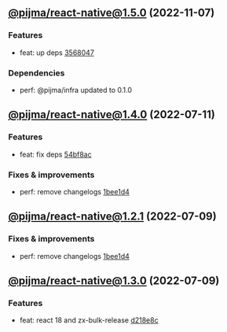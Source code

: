 ## [@pijma/react-native@1.5.0](https://github.com/qiwi/pijma-native/compare/2022.7.11-pijma.react-native.1.4.0-f0...2022.11.7-pijma.react-native.1.5.0-f0) (2022-11-07)

### Features
* feat: up deps [3568047](https://github.com/qiwi/pijma-native/commit/3568047ec3c5c37e0627901e4703affd37bb614c)

### Dependencies
* perf: @pijma/infra updated to 0.1.0

## [@pijma/react-native@1.4.0](https://github.com/qiwi/pijma-native/compare/2022.7.9-pijma.react-native.1.3.0-f0...2022.7.11-pijma.react-native.1.4.0-f0) (2022-07-11)

### Features
* feat: fix deps [54bf8ac](https://github.com/qiwi/pijma-native/commit/54bf8ac7d9286f16cb705ce7ad842b3f088a23cf)

### Fixes & improvements
* perf: remove changelogs [1bee1d4](https://github.com/qiwi/pijma-native/commit/1bee1d4127ce5755048613b7040f2f74b74d32d7)

## [@pijma/react-native@1.2.1](https://github.com/qiwi/pijma-native/compare/undefined...2022.7.9-pijma.react-native.1.2.1-f0) (2022-07-09)

### Fixes & improvements
* perf: remove changelogs [1bee1d4](https://github.com/qiwi/pijma-native/commit/1bee1d4127ce5755048613b7040f2f74b74d32d7)

## [@pijma/react-native@1.3.0](https://github.com/qiwi/pijma-native/compare/undefined...2022.7.9-pijma.react-native.1.3.0-f0) (2022-07-09)

### Features
* feat: react 18 and zx-bulk-release [d218e8c](https://github.com/qiwi/pijma-native/commit/d218e8c10885758e1b1f0f812386f3ab30d924c6)
